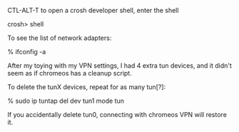 CTL-ALT-T to open a crosh developer shell, enter the shell

crosh> shell

To see the list of network adapters:

% ifconfig -a

After my toying with my VPN settings, I had 4 extra tun devices, and it didn't seem as if chromeos has a cleanup script.

To delete the tunX devices, repeat for as many tun[?]:

%  sudo ip tuntap del dev tun1 mode tun

If you accidentally delete tun0, connecting with chromeos VPN will restore it.
